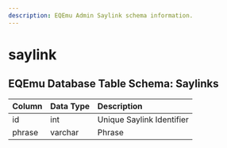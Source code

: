 ```yaml
---
description: EQEmu Admin Saylink schema information.
---
```


# saylink

## EQEmu Database Table Schema: Saylinks

| Column | Data Type | Description |
| :--- | :--- | :--- |
| id | int | Unique Saylink Identifier |
| phrase | varchar | Phrase |

